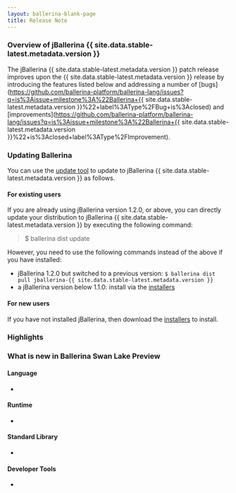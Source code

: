 ```yaml
---
layout: ballerina-blank-page
title: Release Note
---
```

### Overview of jBallerina {{ site.data.stable-latest.metadata.version }}
The jBallerina {{ site.data.stable-latest.metadata.version }} patch release improves upon the {{ site.data.stable-latest.metadata.version }} release by introducing the features listed below and addressing a number of [bugs](https://github.com/ballerina-platform/ballerina-lang/issues?q=is%3Aissue+milestone%3A%22Ballerina+{{ site.data.stable-latest.metadata.version }}%22+label%3AType%2FBug+is%3Aclosed) and [improvements](https://github.com/ballerina-platform/ballerina-lang/issues?q=is%3Aissue+milestone%3A%22Ballerina+{{ site.data.stable-latest.metadata.version }}%22+is%3Aclosed+label%3AType%2FImprovement).

### Updating Ballerina

You can use the [update tool](/learn/cli-documentation/update-tool/) to update to jBallerina {{ site.data.stable-latest.metadata.version }} as follows.

#### For existing users

If you are already using jBallerina version 1.2.0, or above, you can directly update your distribution to jBallerina {{ site.data.stable-latest.metadata.version }} by executing the following command:

> $ ballerina dist update

However, you need to use the following commands instead of the above if you have installed:

- jBallerina 1.2.0 but switched to a previous version: `$ ballerina dist pull jballerina-{{ site.data.stable-latest.metadata.version }}`
- a jBallerina version below 1.1.0: install via the [installers](/downloads/)

#### For new users

If you have not installed jBallerina, then download the [installers](/downloads/) to install.

### Highlights

### What is new in Ballerina Swan Lake Preview <VERSION>

#### Language
-

#### Runtime
-

#### Standard Library
- 

#### Developer Tools
- 

